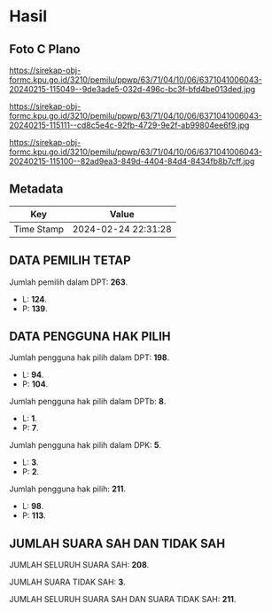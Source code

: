 # Hasil

## Foto C Plano

https://sirekap-obj-formc.kpu.go.id/3210/pemilu/ppwp/63/71/04/10/06/6371041006043-20240215-115049--9de3ade5-032d-496c-bc3f-bfd4be013ded.jpg

https://sirekap-obj-formc.kpu.go.id/3210/pemilu/ppwp/63/71/04/10/06/6371041006043-20240215-115111--cd8c5e4c-92fb-4729-9e2f-ab99804ee6f9.jpg

https://sirekap-obj-formc.kpu.go.id/3210/pemilu/ppwp/63/71/04/10/06/6371041006043-20240215-115100--82ad9ea3-849d-4404-84d4-8434fb8b7cff.jpg


## Metadata

| Key        | Value               |
| ---------- | ------------------- |
| Time Stamp | 2024-02-24 22:31:28 |


## DATA PEMILIH TETAP

Jumlah pemilih dalam DPT: **263**.
 * L: **124**.
 * P: **139**.

## DATA PENGGUNA HAK PILIH

Jumlah pengguna hak pilih dalam DPT: **198**.
 * L: **94**.
 * P: **104**.

Jumlah pengguna hak pilih dalam DPTb: **8**.
 * L: **1**.
 * P: **7**.

Jumlah pengguna hak pilih dalam DPK: **5**.
 * L: **3**.
 * P: **2**.

Jumlah pengguna hak pilih: **211**.
 * L: **98**.
 * P: **113**.

## JUMLAH SUARA SAH DAN TIDAK SAH

JUMLAH SELURUH SUARA SAH: **208**.

JUMLAH SUARA TIDAK SAH: **3**.

JUMLAH SELURUH SUARA SAH DAN SUARA TIDAK SAH: **211**.


